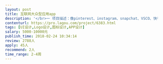 ```yaml
---                
layout: post       
title: 互联网大众型应用app           
description: '</br>一 项目描述：像pinterest、instagram、snapchat、VSCO、快手、tumblr一样从0到1的产品。一个简单的产品，全球还没有这样的产品，具体是图片方面的，给喜爱的图片找个家。</br></br>二 人员要求：比较优越的审美能力，比较娴熟的创造技巧，不错的同理心。</br></br>三 工作内容：APP产品模型大概出来了，需要去做图标、调色、Logo，优化模型。</br>'     
contenturl: https://pro.lagou.com/project/6383.html      
tags: [UI设计,Logo设计,图标设计,APP设计]            
salary: 5000-10000元          
publish_time: 2018-02-24 10:34:14         
review: 2788人                   
apply: 45人                   
recommend: 2人                   
time_range: 2-4周              
---                 
```

